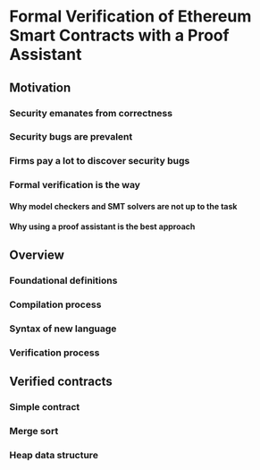 # Formal Verification of Ethereum Smart Contracts with a Proof Assistant
## Motivation
### Security emanates from correctness
### Security bugs are prevalent
### Firms pay a lot to discover security bugs
### Formal verification is the way
#### Why model checkers and SMT solvers are not up to the task
#### Why using a proof assistant is the best approach
## Overview
### Foundational definitions
### Compilation process
### Syntax of new language
### Verification process
## Verified contracts
### Simple contract
### Merge sort
### Heap data structure
